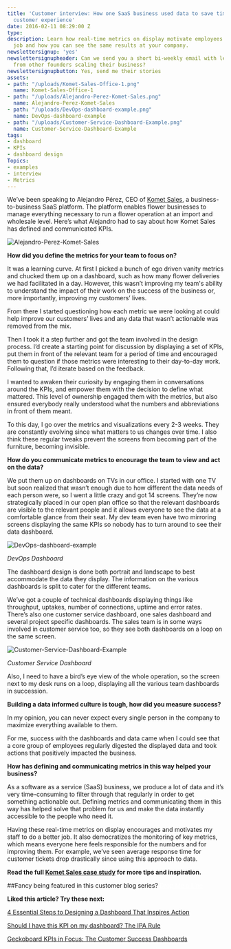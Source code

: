 ```yaml
---
title: 'Customer interview: How one SaaS business used data to save time and improve
  customer experience'
date: 2016-02-11 08:29:00 Z
type: 
description: Learn how real-time metrics on display motivate employees to do a better
  job and how you can see the same results at your company.
newslettersignup: 'yes'
newslettersignupheader: Can we send you a short bi-weekly email with lessons learned
  from other founders scaling their business?
newslettersignupbutton: Yes, send me their stories
assets:
- path: "/uploads/Komet-Sales-Office-1.png"
  name: Komet-Sales-Office-1
- path: "/uploads/Alejandro-Perez-Komet-Sales.png"
  name: Alejandro-Perez-Komet-Sales
- path: "/uploads/DevOps-dashboard-example.png"
  name: DevOps-dashboard-example
- path: "/uploads/Customer-Service-Dashboard-Example.png"
  name: Customer-Service-Dashboard-Example
tags:
- dashboard
- KPIs
- dashboard design
Topics:
- examples
- interview
- Metrics
---
```


We’ve been speaking to Alejandro Pérez, CEO of [Komet Sales](https://www.kometsales.com/), a business-to-business SaaS platform. The platform enables flower businesses to manage everything necessary to run a flower operation at an import and wholesale level. Here’s what Alejandro had to say about how Komet Sales has defined and communicated KPIs.

![Alejandro-Perez-Komet-Sales](/uploads/Alejandro-Perez-Komet-Sales.png) 

**How did you define the metrics for your team to focus on?**

It was a learning curve. At first I picked a bunch of ego driven vanity metrics and chucked them up on a dashboard, such as how many flower deliveries we had facilitated in a day. However, this wasn’t improving my team's ability to understand the impact of their work on the success of the business or, more importantly, improving my customers’ lives. 

From there I started questioning how each metric we were looking at could help improve our customers’ lives and any data that wasn’t actionable was removed from the mix.

Then I took it a step further and got the team involved in the design process. I’d create a starting point for discussion by displaying a set of KPIs, put them in front of the relevant team for a period of time and encouraged them to question if those metrics were interesting to their day-to-day work. Following that, I’d iterate based on the feedback.

I wanted to awaken their curiosity by engaging them in conversations around the KPIs, and empower them with the decision to define what mattered. This level of ownership engaged them with the metrics, but also ensured everybody really understood what the numbers and abbreviations in front of them meant. 

To this day, I go over the metrics and visualizations every 2-3 weeks. They are constantly evolving since what matters to us changes over time. I also think these regular tweaks prevent the screens from becoming part of the furniture, becoming invisible.

**How do you communicate metrics to encourage the team to view and act on the data?**

We put them up on dashboards on TVs in our office. I started with one TV but soon realized that wasn’t enough due to how different the data needs of each person were, so I went a little crazy and got 14 screens. They’re now strategically placed in our open plan office so that the relevant dashboards are visible to the relevant people and it allows everyone to see the data at a comfortable glance from their seat. My dev team even have two mirroring screens displaying the same KPIs so nobody has to turn around to see their data dashboard.

![DevOps-dashboard-example](/uploads/DevOps-dashboard-example.png) 

*DevOps Dashboard*

The dashboard design is done both portrait and landscape to best accommodate the data they display. The information on the various dashboards is split to cater for the different teams.
 
We’ve got a couple of technical dashboards displaying things like throughput, uptakes, number of connections, uptime and error rates. There’s also one customer service dashboard, one sales dashboard and several project specific dashboards. The sales team is in some ways involved in customer service too, so they see both dashboards on a loop on the same screen.

![Customer-Service-Dashboard-Example](/uploads/Customer-Service-Dashboard-Example.png) 

*Customer Service Dashboard*

Also, I need to have a bird’s eye view of the whole operation, so the screen next to my desk runs on a loop, displaying all the various team dashboards in succession. 

**Building a data informed culture is tough, how did you measure success?**

In my opinion, you can never expect every single person in the company to maximize everything available to them.
 
For me, success with the dashboards and data came when I could see that a core group of employees regularly digested the displayed data and took actions that positively impacted the business.
 
**How has defining and communicating metrics in this way helped your business?**

As a software as a service (SaaS) business, we produce a lot of data and it’s very time-consuming to filter through that regularly in order to get something actionable out. Defining metrics and communicating them in this way has helped solve that problem for us and make the data instantly accessible to the people who need it. 

Having these real-time metrics on display encourages and motivates my staff to do a better job. It also democratizes the monitoring of key metrics, which means everyone here feels responsible for the numbers and for improving them. For example, we’ve seen average response time for customer tickets drop drastically since using this approach to data.

**Read the full [Komet Sales case study](https://www.geckoboard.com/learn/case-studies/komet-sales/) for more tips and inspiration.**

##Fancy being featured in this customer blog series?
<a href="mailto:adele@geckoboard.com" class="blog__btn" style="color:#fff;">Drop Me a Line</a>

**Liked this article? Try these next:**

[4 Essential Steps to Designing a Dashboard That Inspires Action](https://www.geckoboard.com/blog/4-essential-steps-to-designing-a-dashboard-that-inspires-action/)

[Should I have this KPI on my dashboard? The IPA Rule](https://www.geckoboard.com/blog/should-i-have-this-kpi-on-my-dashboard-ipa-rule/)

[Geckoboard KPIs in Focus: The Customer Success Dashboards
](https://www.geckoboard.com/blog/geckoboard-kpis-in-focus-the-customer-success-dashboard/)

